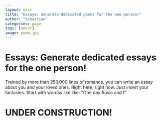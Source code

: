 ```yaml
---
layout: misc
title: "Essays: Generate dedicated poems for the one person!"
author: "Sebastian"
categories: page
tags: [amour]
image: poem.jpg
---
```


# Essays: Generate dedicated essays for the one person!
Trained by more than 250.000 lines of romance, you can write an essay about you and your loved ones. Right here, right now.
Just insert your fantasies. Start with wordss like like: "One day Rosie and I"

# UNDER CONSTRUCTION!
